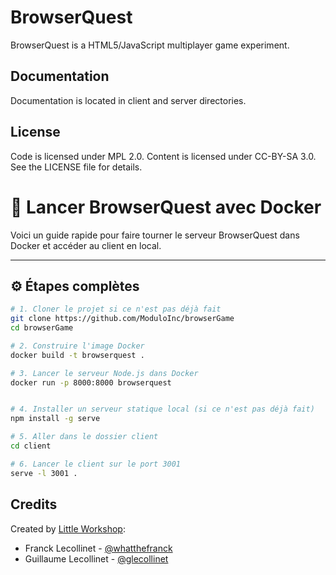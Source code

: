 BrowserQuest
============

BrowserQuest is a HTML5/JavaScript multiplayer game experiment.


Documentation
-------------

Documentation is located in client and server directories.


License
-------

Code is licensed under MPL 2.0. Content is licensed under CC-BY-SA 3.0.
See the LICENSE file for details.

# 🚀 Lancer BrowserQuest avec Docker

Voici un guide rapide pour faire tourner le serveur BrowserQuest dans Docker et accéder au client en local.

---

## ⚙️ Étapes complètes

```bash
# 1. Cloner le projet si ce n'est pas déjà fait
git clone https://github.com/ModuloInc/browserGame
cd browserGame

# 2. Construire l'image Docker
docker build -t browserquest .

# 3. Lancer le serveur Node.js dans Docker
docker run -p 8000:8000 browserquest


# 4. Installer un serveur statique local (si ce n'est pas déjà fait)
npm install -g serve

# 5. Aller dans le dossier client
cd client

# 6. Lancer le client sur le port 3001
serve -l 3001 .
```


Credits
-------
Created by [Little Workshop](http://www.littleworkshop.fr):

* Franck Lecollinet - [@whatthefranck](http://twitter.com/whatthefranck)
* Guillaume Lecollinet - [@glecollinet](http://twitter.com/glecollinet)